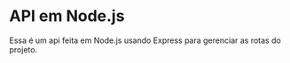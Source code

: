 # API em Node.js

Essa é um api feita em Node.js usando Express para gerenciar as rotas do projeto.
